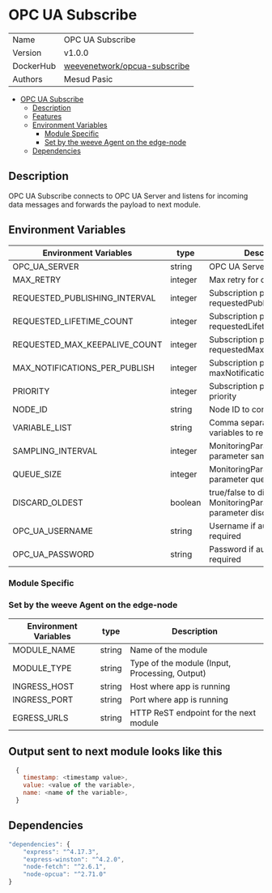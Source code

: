 # OPC UA Subscribe

|                |                                                                                       |
| -------------- | ------------------------------------------------------------------------------------- |
| Name           | OPC UA Subscribe                                                                      |
| Version        | v1.0.0                                                                                |
| DockerHub | [weevenetwork/opcua-subscribe](https://hub.docker.com/r/weevenetwork/opcua-subscribe) |
| Authors        | Mesud Pasic                                                                           |

- [OPC UA Subscribe](#OPCUASubscribe)
  - [Description](#description)
  - [Features](#features)
  - [Environment Variables](#environment-variables)
    - [Module Specific](#module-specific)
    - [Set by the weeve Agent on the edge-node](#set-by-the-weeve-agent-on-the-edge-node)
  - [Dependencies](#dependencies)

## Description

OPC UA Subscribe connects to OPC UA Server and listens for incoming data messages and forwards the payload to next module.

## Environment Variables

| Environment Variables | type | Description |
| --- | --- | --- |
| OPC_UA_SERVER | string | OPC UA Server endpoint |
| MAX_RETRY | integer | Max retry for connection |
| REQUESTED_PUBLISHING_INTERVAL | integer | Subscription parameter requestedPublishingInterval |
| REQUESTED_LIFETIME_COUNT | integer | Subscription parameter requestedLifetimeCount |
| REQUESTED_MAX_KEEPALIVE_COUNT | integer | Subscription parameter requestedMaxKeepAliveCount |
| MAX_NOTIFICATIONS_PER_PUBLISH | integer | Subscription parameter maxNotificationsPerPublish |
| PRIORITY | integer | Subscription parameter priority |
| NODE_ID | string | Node ID to connect to |
| VARIABLE_LIST | string | Comma separated list of variables to read |
| SAMPLING_INTERVAL | integer | MonitoringParametersOptions parameter samplingInterval |
| QUEUE_SIZE | integer | MonitoringParametersOptions parameter queueSize |
| DISCARD_OLDEST | boolean | true/false to discard oldest, MonitoringParametersOptions parameter discardOldest |
| OPC_UA_USERNAME | string | Username if authentication is required |
| OPC_UA_PASSWORD | string | Password if authentication is required |

### Module Specific

### Set by the weeve Agent on the edge-node

| Environment Variables | type   | Description               |
| --------------------- | ------ | ------------------------- |
| MODULE_NAME           | string | Name of the module        |
| MODULE_TYPE           | string | Type of the module (Input, Processing, Output)    |
| INGRESS_HOST          | string | Host where app is running |
| INGRESS_PORT          | string | Port where app is running |
| EGRESS_URLS           | string | HTTP ReST endpoint for the next module            |


## Output sent to next module looks like this

```js
  {
    timestamp: <timestamp value>,
    value: <value of the variable>,
    name: <name of the variable>,
  }
```

## Dependencies

```js
"dependencies": {
    "express": "^4.17.3",
    "express-winston": "^4.2.0",
    "node-fetch": "^2.6.1",
    "node-opcua": "^2.71.0"
}
```
